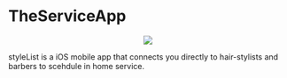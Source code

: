 # TheServiceApp

<p align="center">
  <img src="https://user-images.githubusercontent.com/43770152/55572518-bf5bd480-56d5-11e9-8d84-ac654ef9d95b.png" />
</p>


styleList is a iOS mobile app that connects you directly to hair-stylists and barbers to scehdule in home service. 
